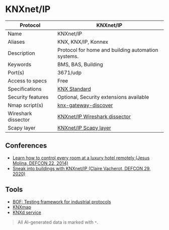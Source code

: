 # KNXnet/IP

| Protocol | KNXnet/IP |
|---|---|
| Name | KNXnet/IP |
| Aliases | KNX, KNX/IP, Konnex |
| Description | Protocol for home and building automation systems. |
| Keywords | BMS, BAS, Building |
| Port(s) | 3671/udp |
| Access to specs | Free |
| Specifications | [KNX Standard](https://my.knx.org/fr/shop/knx-specifications) |
| Security features | Optional, Security extensions available |
| Nmap script(s) | [knx-gateway-discover](https://nmap.org/nsedoc/scripts/knx-gateway-discover.html) |
| Wireshark dissector | [KNXnet/IP Wireshark dissector](https://github.com/wireshark/wireshark/blob/master/epan/dissectors/packet-knxip.c) |
| Scapy layer | [KNXnet/IP Scapy layer](https://github.com/secdev/scapy/blob/master/scapy/contrib/knx.py) |

## Conferences
- [Learn how to control every room at a luxury hotel remotely (Jesus Molina, DEFCON 22, 2014)](https://www.youtube.com/watch?v=RX-O4XuCW1Y)
- [Sneak into buildings with KNXnet/IP (Claire Vacherot, DEFCON 29, 2020)](https://www.youtube.com/watch?v=QofeTV39kQE)
## Tools
- [BOF: Testing framework for industrial protocols](https://github.com/Orange-Cyberdefense/bof)
- [KNXmap](https://github.com/takeshixx/knxmap)
- [KNXd service](https://github.com/knxd/knxd)

> All AI-generated data is marked with `*`.
